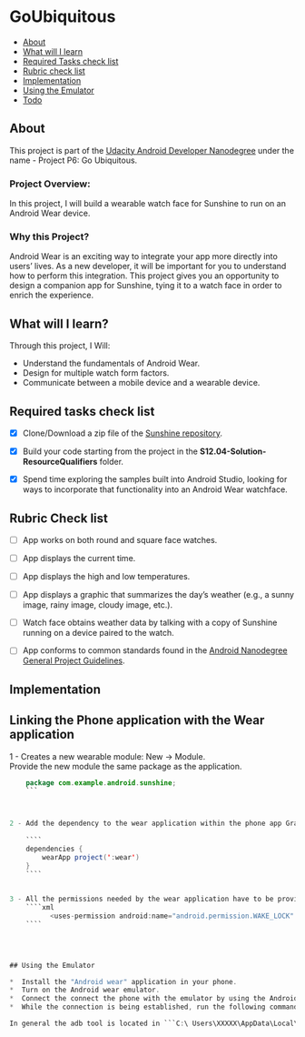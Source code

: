 # GoUbiquitous

* [About](#about)
* [What will I learn](#what-will-i-learn)
* [Required Tasks check list](#required-tasks-check-list)
* [Rubric check list](#rubric-check-list)
* [Implementation](#implementation)
* [Using the Emulator](#using-the-emulator)
* [Todo](#todo)


## About

This project is part of the [Udacity Android Developer Nanodegree](https://www.udacity.com/course/android-developer-nanodegree-by-google--nd801) under the name - Project P6: Go Ubiquitous.

### Project Overview:
In this project, I  will build a wearable watch face for Sunshine to run on an Android Wear device.

### Why this Project?
Android Wear is an exciting way to integrate your app more directly into users’ lives. As a new developer, it will be important for you to understand how to perform this integration. This project gives you an opportunity to design a companion app for Sunshine, tying it to a watch face in order to enrich the experience.

## What will I learn?

Through this project, I Will:

* Understand the fundamentals of Android Wear.
* Design for multiple watch form factors.
* Communicate between a mobile device and a wearable device.


## Required tasks check list

- [x] Clone/Download a zip file of the [Sunshine repository](https://github.com/udacity/ud851-Sunshine/tree/student).
- [x] Build your code starting from the project in the **S12.04-Solution-ResourceQualifiers** folder.
- [x] Spend time exploring the samples built into Android Studio, looking for ways to incorporate that functionality into an Android Wear watchface.


## Rubric Check list
- [ ] App works on both round and square face watches.
- [ ] App displays the current time.
- [ ] App displays the high and low temperatures.
- [ ] App displays a graphic that summarizes the day’s weather (e.g., a sunny image, rainy image, cloudy image, etc.).
- [ ] Watch face obtains weather data by talking with a copy of Sunshine running on a device paired to the watch.
- [ ] App conforms to common standards found in the [Android Nanodegree General Project Guidelines](http://udacity.github.io/android-nanodegree-guidelines/core.html).


## Implementation


Linking the Phone application with the Wear application
-------------------------------------------------------

1 - Creates a new wearable module: New -> Module.  
    Provide the new module the same package as the application.  
```java
    package com.example.android.sunshine;
    ```



2 - Add the dependency to the wear application within the phone app Gradle.
    
    ````
    dependencies {
        wearApp project(':wear')
    }
    ````
    

3 - All the permissions needed by the wear application have to be provided to the phone Application as well in the ```Manifest.xml```  
    ````xml
          <uses-permission android:name="android.permission.WAKE_LOCK" />
    ```` 
    



## Using the Emulator

*  Install the "Android wear" application in your phone.
*  Turn on the Android wear emulator.
*  Connect the connect the phone with the emulator by using the Android wear application.
*  While the connection is being established, run the following command in the terminal console:  ```adb -d forward tcp:5601 tcp:5601``` command

In general the adb tool is located in ```C:\ Users\XXXXX\AppData\Local\Android\sdk\platform-tools\```


